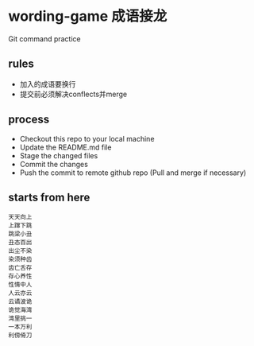 # wording-game 成语接龙
Git command practice

## rules
* 加入的成语要换行
* 提交前必须解决conflects并merge

## process
* Checkout this repo to your local machine
* Update the README.md file
* Stage the changed files
* Commit the changes
* Push the commit to remote github repo (Pull and merge if necessary)

## starts from here
```
天天向上
上蹿下跳
跳梁小丑
丑态百出
出尘不染
染须种齿
齿亡舌存
存心养性
性情中人
人云亦云
云谲波诡
诡觉海湾
湾里挑一
一本万利
利傍倚刀
